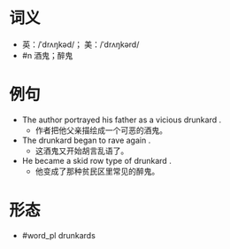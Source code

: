 # 词义
- 英：/ˈdrʌŋkəd/； 美：/ˈdrʌŋkərd/
- #n 酒鬼；醉鬼
# 例句
- The author portrayed his father as a vicious drunkard .
	- 作者把他父亲描绘成一个可恶的酒鬼。
- The drunkard began to rave again .
	- 这酒鬼又开始胡言乱语了。
- He became a skid row type of drunkard .
	- 他变成了那种贫民区里常见的醉鬼。
# 形态
- #word_pl drunkards
